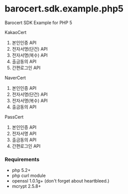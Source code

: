 barocert.sdk.example.php5
==============================

Barocert SDK Example for PHP 5

KakaoCert
1. 본인인증 API
2. 전자서명(단건) API
3. 전자서명(복수) API
4. 출금동의 API
5. 간편로그인 API

NaverCert
1. 본인인증 API
2. 전자서명(단건) API
3. 전자서명(복수) API
4. 출금동의 API

PassCert
1. 본인인증 API
2. 전자서명 API
3. 출금동의 API
4. 간편로그인 API

### Requirements
+ php 5.2+   
+ php curl module   
+ openssl 1.0.1g+ (don't forget about heartbleed.)   
+ mcrypt 2.5.8+
